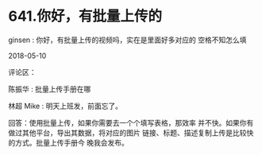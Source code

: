 # 641.你好，有批量上传的

ginsen : 你好，有批量上传的视频吗，实在是里面好多对应的 空格不知怎么填

2018-05-10

评论区：

陈振华 : 批量上传手册在哪

林超 Mike : 明天上班发，前面忘了。

回答：使用批量上传，如果你需要去一个个填写表格，那效率 并不快。如果你有做过其他平台，导出其数据，将对应的图片 链接、标题、描述复制上传是比较快的方式。批量上传手册今 晚我会发布。